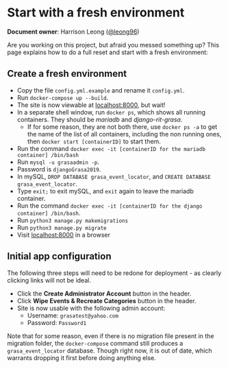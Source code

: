 Start with a fresh environment
==============================

**Document owner**: Harrison Leong ([@leong96](https://github.com/leong96))

Are you working on this project, but afraid you messed something up?
This page explains how to do a full reset and start with a fresh environment:


## Create a fresh environment

- Copy the file `config.yml.example` and rename it `config.yml`.
- Run `docker-compose up --build`.
- The site is now viewable at [localhost:8000](http://localhost:8000), but wait!
- In a separate shell window, run `docker ps`, which shows all running containers. They should be _mariadb_ and _django-rit-grasa_.
    - If for some reason, they are not both there, use `docker ps -a` to get the name of the list of all containers, including the non running ones, then `docker start [containerID]` to start them.
- Run the command `docker exec -it [containerID for the mariadb container] /bin/bash`
- Run `mysql -u grasaadmin -p`.
- Password is `djangoGrasa2019`.
- In mySQL, `DROP DATABASE grasa_event_locator`, and `CREATE DATABASE grasa_event_locator`.
- Type `exit;` to exit mySQL, and `exit` again to leave the mariadb container.
- Run the command `docker exec -it [containerID for the django container] /bin/bash`.
- Run `python3 manage.py makemigrations`
- Run `python3 manage.py migrate`
- Visit [localhost:8000](http://localhost:8000) in a browser

## Initial app configuration

The following three steps will need to be redone for deployment - as clearly clicking links will not be ideal.

- Click the **Create Administrator Account** button in the header.
- Click **Wipe Events & Recreate Categories** button in the header.
- Site is now usable with the following admin account:
    - Username: `grasatest@yahoo.com`
    - Password: `Password1`

Note that for some reason, even if there is no migration file present in the migration folder, the `docker-compose` command still produces a `grasa_event_locator` database.
Though right now, it is out of date, which warrants dropping it first before doing anything else.
